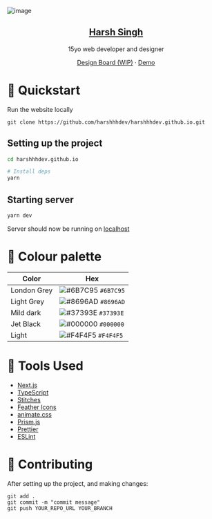 ![image](https://user-images.githubusercontent.com/69592270/119919017-87f4b580-bf37-11eb-9567-92b86338c4e9.png)

<p align="center">
  <a href="https://harshhhdev.github.io/">
    <h2 align="center">Harsh Singh</h2>
  </a>
</p> 
<p align="center">15yo web developer and designer</p>
<p align="center">
  <a href="https://www.figma.com">Design Board (WIP)</a>
    ·
  <a href="https://issure.vercel.app/">Demo</a>
 </p>

# 🚀 Quickstart

Run the website locally

```
git clone https://github.com/harshhhdev/harshhhdev.github.io.git
```

## Setting up the project

```bash
cd harshhhdev.github.io

# Install deps
yarn
```

## Starting server

```bash
yarn dev
```

Server should now be running on [localhost](https://localhost:3000)

# 🎨 Colour palette

| Color       | Hex                                                                |
| ----------- | ------------------------------------------------------------------ |
| London Grey | ![#6B7C95](https://via.placeholder.com/10/6B7C95?text=+) `#6B7C95` |
| Light Grey  | ![#8696AD](https://via.placeholder.com/10/8696AD?text=+) `#8696AD` |
| Mild dark   | ![#37393E](https://via.placeholder.com/10/37393E?text=+) `#37393E` |
| Jet Black   | ![#000000](https://via.placeholder.com/10/000000?text=+) `#000000` |
| Light       | ![#F4F4F5](https://via.placeholder.com/10/F4F4F5?text=+) `#F4F4F5` |

# 🔨 Tools Used

- [Next.js](https://nextjs.org/)
- [TypeScript](https://typescriptlang.org)
- [Stitches](https://stitches.dev/)
- [Feather Icons](https://feathericons.com/)
- [animate.css](https://animate.style/)
- [Prism.js](https://prismjs.com/)
- [Prettier](https://prettier.io)
- [ESLint](https://eslint.io)

# 🤞 Contributing

After setting up the project, and making changes:

```git
git add .
git commit -m "commit message"
git push YOUR_REPO_URL YOUR_BRANCH
```
